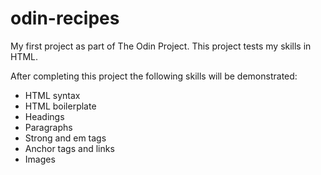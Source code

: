 # odin-recipes
My first project as part of The Odin Project. This project tests my skills in HTML.

After completing this project the following skills will be demonstrated:
- HTML syntax
- HTML boilerplate
- Headings
- Paragraphs
- Strong and em tags
- Anchor tags and links
- Images 
